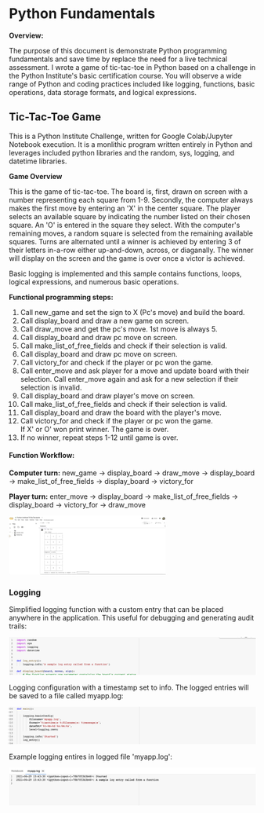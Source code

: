 # Python Fundamentals

**Overview:**

The purpose of this document is demonstrate Python programming fundamentals and save time by replace the need for a live technical assessment.  I wrote a game of tic-tac-toe in Python based on a challenge in the Python Institute's basic certification course.  You will observe a wide range of Python and coding practices included like logging, functions, basic operations, data storage formats, and logical expressions.

## Tic-Tac-Toe Game

This is a Python Institute Challenge, written for Google Colab/Jupyter Notebook execution.  It is a monlithic program written entirely in Python and leverages included python libraries and the random, sys, logging, and datetime libraries.

**Game Overview**

This is the game of tic-tac-toe.  The board is, first, drawn on screen with a number representing each square from 1-9. Secondly, the computer always makes the first move by entering an 'X' in the center square.  The player selects an available square by indicating the  number listed on their chosen square.  An 'O' is entered in the square they select.  With the computer's remaining moves, a random square is selected from the remaining available squares.  Turns are alternated until a winner is achieved by entering 3 of their letters in-a-row either up-and-down, across, or diaganally.  The winner will display on the screen and the game is over once a victor is achieved.  

Basic logging is implemented and this sample contains functions, loops, logical expressions, and numerous basic operations.



**Functional programming steps:**
1. Call new_game and set the sign to X (Pc's move) and build the board.
2. Call display_board and draw a new game on screen.
3. Call draw_move and get the pc's move.  1st move is always 5.
4. Call display_board and draw pc move on screen.
5. Call make_list_of_free_fields and check if their selection is valid.
6. Call display_board and draw pc move on screen.
7. Call victory_for and check if the player or pc won the game.
8. Call enter_move and ask player for a move and update board with their selection.
        Call enter_move again and ask for a new selection if their selection is invalid.
9. Call display_board and draw player's move on screen.
10. Call make_list_of_free_fields and check if their selection is valid. 
11. Call display_board and draw the board with the player's move.
12. Call victory_for and check if the player or pc won the game.  
        If X' or O' won print winner.  The game is over.
13. If no winner, repeat steps 1-12 until game is over.



#### **Function Workflow:**
**Computer turn:** new_game -> display_board ->  draw_move -> display_board -> make_list_of_free_fields -> display_board -> victory_for

**Player turn:** enter_move -> display_board -> make_list_of_free_fields -> display_board -> victory_for -> draw_move

![TicTacToe](tictactoe.gif?v=4&s=200)

### Logging

Simplified logging function with a custom entry that can be placed anywhere in the application.  This useful for debugging and generating audit trails:

![Logging1](logging1.png)


Logging configuration with a timestamp set to info.  The logged entries will be saved to a file called myapp.log:

![Logging2](logging2.png)


Example logging entires in logged file 'myapp.log':

![Logging3](logging3.png)
